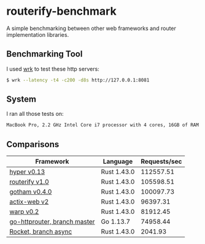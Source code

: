 # routerify-benchmark

A simple benchmarking between other web frameworks and router implementation libraries.

## Benchmarking Tool

I used [wrk](https://github.com/wg/wrk) to test these http servers:

```sh
$ wrk --latency -t4 -c200 -d8s http://127.0.0.1:8081
```

## System

I ran all those tests on:

```txt
MacBook Pro, 2.2 GHz Intel Core i7 processor with 4 cores, 16GB of RAM
```

## Comparisons

| Framework      | Language    | Requests/sec |
|----------------|-------------|--------------|
| [hyper v0.13](https://github.com/hyperium/hyper) | Rust 1.43.0 | 112557.51 |
| [routerify v1.0](https://github.com/routerify/routerify) | Rust 1.43.0 | 105598.51|
| [gotham v0.4.0](https://github.com/gotham-rs/gotham) | Rust 1.43.0 | 100097.73
| [actix-web v2](https://github.com/actix/actix-web) | Rust 1.43.0 | 96397.31
| [warp v0.2](https://github.com/seanmonstar/warp) | Rust 1.43.0 | 81912.45
| [go-httprouter, branch master](https://github.com/julienschmidt/httprouter) | Go 1.13.7 | 74958.44
| [Rocket, branch async](https://github.com/SergioBenitez/Rocket) | Rust 1.43.0 | 2041.93
